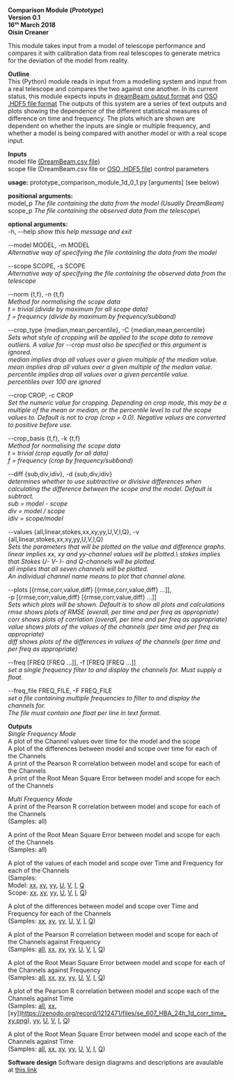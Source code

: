 **Comparison Module (*Prototype*)\
Version 0.1\
16ᵗʰ March 2018\
Oisin Creaner**

This module takes input from a model of telescope performance and
compares it with calibration data from real telescopes to generate
metrics for the deviation of the model from reality.

**Outline**\
This (Python) module reads in input from a modelling system and input 
from a real telescope and compares the two against one another. In its
current status, this module expects inputs in 
[dreamBeam output format](/data_descriptions/DreamBeam_Source_data_description.md) and 
[OSO .HDF5 file format](/data_descriptions/OSO_HDF5.md)
The outputs of this system are a series of text outputs and
plots showing the dependence of the different statistical measures of difference
on time and frequency.  The plots which are shown are dependent on whether 
the inputs are single or multiple frequency, and whether a model is being 
compared with another model or with a real scope input.

**Inputs**\
model file [(DreamBeam.csv file)](/data_descriptions/DreamBeam_Source_data_description.md)\
scope file (DreamBeam.csv file or [OSO .HDF5 file](/data_descriptions/OSO_HDF5.md))
control parameters

**usage:**
prototype_comparison_module_1d_0_1.py \[arguments\] (see below)

**positional arguments:**\
  model_p               *The file containing the data from the model (Usually
                        DreamBeam)*\
  scope_p               *The file containing the observed data from the
                        telescope*\

**optional arguments:**\
  -h, --help            *show this help message and exit*
  
  --model MODEL, -m MODEL\
  *Alternative way of specifying the file containing the data from the model*
  
  --scope SCOPE, -s SCOPE\
  *Alternative way of specifying the file containing the observed data from the telescope*
  
  --norm {t,f}, -n {t,f}\
  *Method for normalising the scope data\
  t = trivial (divide by maximum for all scope data)\
  f = frequency (divide by maximum by frequency/subband)*
  
  --crop_type {median,mean,percentile}, -C {median,mean,percentile}\
  *Sets what style of cropping will be applied to the scope data to remove 
outliers. A value for --crop must also be specified or this argument is ignored. \
        median implies drop all values over a given multiple of the median value.\
        mean implies drop all values over a given multiple of the median value.\
        percentile implies drop all values over a given percentile value.\
          percentiles over 100 are ignored*
          
  --crop CROP, -c CROP  \
*Set the numeric value for cropping. Depending on crop mode, this may be a 
multiple of the mean or median, or the percentile level to cut the scope values
 to. Default is not to crop (crop = 0.0). Negative values are converted to 
 positive before use.*
 
  --crop_basis {t,f}, -k {t,f}\
 *Method for normalising the scope data \
t = trivial (crop equally for all data) \
f = frequency (crop by frequency/subband)*

  --diff {sub,div,idiv}, -d {sub,div,idiv}\
  *determines whether to use subtractive or divisive differences when 
  calculating the difference between the scope and the model. Default 
  is subtract.\
  sub = model - scope\
  div = model / scope\
  idiv = scope/model*
  
  --values {all,linear,stokes,xx,xy,yy,U,V,I,Q}, -v {all,linear,stokes,xx,xy,yy,U,V,I,Q}\
  *Sets the parameters that will be plotted on the value and difference graphs.\
  linear implies xx, xy and yy-channel values will be plotted.\ 
  stokes implies that Stokes U- V- I- and Q-channels will be plotted.\
  all implies that all seven channels will be plotted.\
  An individual channel name means to plot that channel alone.*
  
  --plots [{rmse,corr,value,diff} [{rmse,corr,value,diff} ...]], \
  -p [{rmse,corr,value,diff} [{rmse,corr,value,diff} ...]]\
*Sets which plots will be shown.  Default is to show all plots and calculations\
rmse shows plots of RMSE (overall, per time and per freq as appropriate)\
corr shows plots of corrlation (overall, per time and per freq as appropriate)\
value shows plots of the values of the channels (per time and per freq as appropriate)\
diff shows plots of the differences in values of the channels (per time and per freq as appropriate)*

  --freq [FREQ [FREQ ...]], -f [FREQ [FREQ ...]]\
*set a single frequency filter to and display the channels for.   Must supply a float.*

  --freq_file FREQ_FILE, -F FREQ_FILE\
*set a file containing multiple frequencies to filter to and display the channels for.\
The file must contain one float per line in text format.*
                        
**Outputs**\
*Single Frequency Mode*\
A plot of the Channel values over time for the model and the scope\
A plot of the differences between model and scope over time for each of the Channels\
A print of the Pearson R correlation between model and scope for each of the Channels\
A print of the Root Mean Square Error between model and scope for each of the Channels

*Multi Frequency Mode*\
A print of the Pearson R correlation between model and scope for each of the Channels \
(Samples: all)

A print of the Root Mean Square Error between model and scope for each of the Channels\
(Samples: all)

A plot of the values of each model and scope over Time and Frequency for each of the Channels\
(Samples: \
Model: [xx](https://zenodo.org/record/1212382/files/se_607_HBA_24h_xx_vals_nf_model.png),
[xy](https://zenodo.org/record/1212382/files/se_607_HBA_24h_xy_vals_nf_model.png),
[yy](https://zenodo.org/record/1212382/files/se_607_HBA_24h_yy_vals_nf_model.png),
[U](https://zenodo.org/record/1212382/files/se_607_HBA_24h_U_vals_nf_model.png),
[V](https://zenodo.org/record/1212382/files/se_607_HBA_24h_V_vals_nf_model.png),
[I](https://zenodo.org/record/1212382/files/se_607_HBA_24h_I_vals_nf_model.png),
[Q](https://zenodo.org/record/1212382/files/se_607_HBA_24h_Q_vals_nf_model.png)\
Scope: [xx](https://zenodo.org/record/1212382/files/se_607_HBA_24h_xx_vals_nf_scope.png),
[xy](https://zenodo.org/record/1212382/files/se_607_HBA_24h_xy_vals_nf_scope.png),
[yy](https://zenodo.org/record/1212382/files/se_607_HBA_24h_yy_vals_nf_scope.png),
[U](https://zenodo.org/record/1212382/files/se_607_HBA_24h_U_vals_nf_scope.png),
[V](https://zenodo.org/record/1212382/files/se_607_HBA_24h_V_vals_nf_scope.png),
[I](https://zenodo.org/record/1212382/files/se_607_HBA_24h_I_vals_nf_scope.png),
[Q](https://zenodo.org/record/1212382/files/se_607_HBA_24h_Q_vals_nf_scope.png))

A plot of the differences between model and scope over Time and Frequency for each of the Channels\
(Samples: [xx](https://zenodo.org/record/1212382/files/se_607_HBA_24h_xx_diff_nf_sub.png),
[xy](https://zenodo.org/record/1212382/files/se_607_HBA_24h_xy_diff_nf_sub.png),
[yy](https://zenodo.org/record/1212382/files/se_607_HBA_24h_yy_diff_nf_sub.png),
[U](https://zenodo.org/record/1212382/files/se_607_HBA_24h_U_diff_nf_sub.png),
[V](https://zenodo.org/record/1212382/files/se_607_HBA_24h_V_diff_nf_sub.png),
[I](https://zenodo.org/record/1212382/files/se_607_HBA_24h_I_diff_nf_sub.png),
[Q](https://zenodo.org/record/1212382/files/se_607_HBA_24h_Q_diff_nf_sub.png))

A plot of the Pearson R correlation between model and scope for each of the Channels against Frequency\
(Samples: [all](https://zenodo.org/record/1212382/files/se_607_HBA_24h_1d_corr_freq.png),
[xx](https://zenodo.org/record/1212471/files/se_607_HBA_24h_1d_corr_freq_xx.png),
[xy](https://zenodo.org/record/1212471/files/se_607_HBA_24h_1d_corr_freq_xy.png),
[yy](https://zenodo.org/record/1212471/files/se_607_HBA_24h_1d_corr_freq_yy.png),
[U](https://zenodo.org/record/1212471/files/se_607_HBA_24h_1d_corr_freq_U.png),
[V](https://zenodo.org/record/1212471/files/se_607_HBA_24h_1d_corr_freq_V.png),
[I](https://zenodo.org/record/1212471/files/se_607_HBA_24h_1d_corr_freq_I.png),
[Q](https://zenodo.org/record/1212471/files/se_607_HBA_24h_1d_corr_freq_Q.png))

A plot of the Root Mean Square Error between model and scope for each of the Channels against Frequency\
(Samples: 
[all](https://zenodo.org/record/1212382/files/se_607_HBA_24h_1d_rmse_freq.png), 
[xx](https://zenodo.org/record/1212471/files/se_607_HBA_24h_1d_rmse_freq_xx.png),
[xy](https://zenodo.org/record/1212471/files/se_607_HBA_24h_1d_rmse_freq_xy.png), 
[yy](https://zenodo.org/record/1212471/files/se_607_HBA_24h_1d_rmse_freq_yy.png),
[U](https://zenodo.org/record/1212471/files/se_607_HBA_24h_1d_rmse_freq_U.png),
[V](https://zenodo.org/record/1212471/files/se_607_HBA_24h_1d_rmse_freq_V.png),
[I](https://zenodo.org/record/1212471/files/se_607_HBA_24h_1d_rmse_freq_I.png),
[Q](https://zenodo.org/record/1212471/files/se_607_HBA_24h_1d_rmse_freq_Q.png))

A plot of the Pearson R correlation between model and scope each of the Channels against Time\
(Samples: [all](https://zenodo.org/record/1212382/files/se_607_HBA_24h_1d_corr_time.png),
[xx](https://zenodo.org/record/1212471/files/se_607_HBA_24h_1d_corr_time_xx.png),
[xy])https://zenodo.org/record/1212471/files/se_607_HBA_24h_1d_corr_time_xy.png),
[yy](https://zenodo.org/record/1212471/files/se_607_HBA_24h_1d_corr_time_yy.png),
[U](https://zenodo.org/record/1212471/files/se_607_HBA_24h_1d_corr_time_U.png),
[V](https://zenodo.org/record/1212471/files/se_607_HBA_24h_1d_corr_time_V.png),
[I](https://zenodo.org/record/1212471/files/se_607_HBA_24h_1d_corr_time_I.png),
[Q](https://zenodo.org/record/1212471/files/se_607_HBA_24h_1d_corr_time_Q.png))

A plot of the Root Mean Square Error between model and scope each of the Channels against Time\
(Samples: [all](https://zenodo.org/record/1212382/files/se_607_HBA_24h_1d_rmse_time.png),
[xx](https://zenodo.org/record/1212471/files/se_607_HBA_24h_1d_rmse_time_xx.png),
[xy](https://zenodo.org/record/1212471/files/se_607_HBA_24h_1d_rmse_time_xy.png),
[yy](https://zenodo.org/record/1212471/files/se_607_HBA_24h_1d_rmse_time_yy.png),
[U](https://zenodo.org/record/1212471/files/se_607_HBA_24h_1d_rmse_time_U.png),
[V](https://zenodo.org/record/1212471/files/se_607_HBA_24h_1d_rmse_time_V.png),
[I](https://zenodo.org/record/1212471/files/se_607_HBA_24h_1d_rmse_time_I.png),
[Q](https://zenodo.org/record/1212471/files/se_607_HBA_24h_1d_rmse_time_Q.png))



**Software design**
Software design diagrams and descriptions are avaulable at [this link](/comparison_module/Comparison_Module.md)
    

